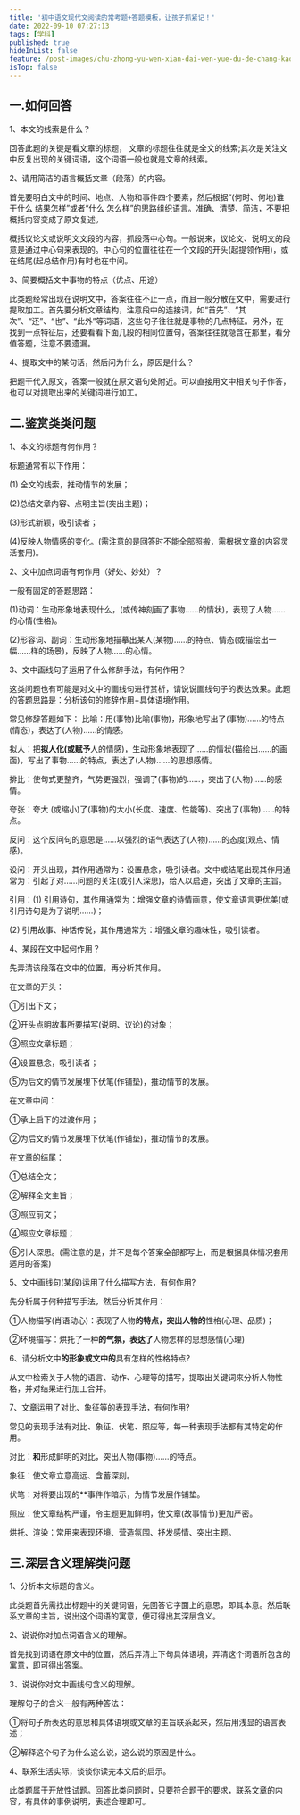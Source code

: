 ```yaml
---
title: '初中语文现代文阅读的常考题+答题模板，让孩子抓紧记！'
date: 2022-09-10 07:27:13
tags: [学科]
published: true
hideInList: false
feature: /post-images/chu-zhong-yu-wen-xian-dai-wen-yue-du-de-chang-kao-ti-da-ti-mo-ban-rang-hai-zi-zhua-jin-ji.jpg
isTop: false
---
```

## 一.如何回答
1、本文的线索是什么？

回答此题的关键是看文章的标题， 文章的标题往往就是全文的线索;其次是关注文中反复出现的关键词语，这个词语一般也就是文章的线索。

2、请用简洁的语言概括文章（段落）的内容。

首先要明白文中的时间、地点、人物和事件四个要素，然后根据“(何时、何地)谁 干什么 结果怎样”或者“什么 怎么样”的思路组织语言。准确、清楚、简洁，不要把概括内容变成了原文复述。

概括议论文或说明文文段的内容，抓段落中心句。一般说来，议论文、说明文的段意是通过中心句来表现的。中心句的位置往往在一个文段的开头(起提领作用)，或在结尾(起总结作用)有时也在中间。

3、简要概括文中事物的特点（优点、用途）

此类题经常出现在说明文中，答案往往不止一点，而且一般分散在文中，需要进行提取加工。首先要分析文章结构，注意段中的连接词，如“首先”、“其次”、“还”、“也”、“此外”等词语，这些句子往往就是事物的几点特征。另外，在找到一点特征后，还要看看下面几段的相同位置句，答案往往就隐含在那里，看分值答题，注意不要遗漏。

4、提取文中的某句话，然后问为什么，原因是什么？

把题干代入原文，答案一般就在原文语句处附近。可以直接用文中相关句子作答，也可以对提取出来的关键词进行加工。


## 二.鉴赏类类问题
1、本文的标题有何作用？

标题通常有以下作用：

(1) 全文的线索，推动情节的发展；

(2)总结文章内容、点明主旨(突出主题)；

(3)形式新颖，吸引读者；

(4)反映人物情感的变化。(需注意的是回答时不能全部照搬，需根据文章的内容灵活套用)。

2、文中加点词语有何作用（好处、妙处）？

一般有固定的答题思路：

(1)动词：生动形象地表现什么，(或传神刻画了事物……的情状)，表现了人物……的心情(性格)。

(2)形容词、副词：生动形象地描摹出某人(某物)……的特点、情态(或描绘出一幅……样的场景)，反映了人物……的心情。

3、文中画线句子运用了什么修辞手法，有何作用？

这类问题也有可能是对文中的画线句进行赏析，请说说画线句子的表达效果。此题的答题思路是：分析该句的修辞作用+具体语境作用。

常见修辞答题如下：
比喻：用(事物)比喻(事物)，形象地写出了(事物)……的特点(情态)，表达了(人物)……的情感。

拟人：把**拟人化(或赋予**人的情感)，生动形象地表现了……的情状(描绘出……的画面)，写出了事物……的特点，表达了(人物)……的思想感情。

排比：使句式更整齐，气势更强烈，强调了(事物)的……，突出了(人物)……的感情。

夸张：夸大 (或缩小)了(事物)的大小(长度、速度、性能等)、突出了(事物)……的特点。

反问：这个反问句的意思是……以强烈的语气表达了(人物)……的态度(观点、情感)。

设问：开头出现，其作用通常为：设置悬念，吸引读者。文中或结尾出现其作用通常为：引起了对……问题的关注(或引人深思)，给人以启迪，突出了文章的主旨。

引用：(1) 引用诗句，其作用通常为：增强文章的诗情画意，使文章语言更优美(或引用诗句是为了说明……)；

(2) 引用故事、神话传说，其作用通常为：增强文章的趣味性，吸引读者。

4、某段在文中起何作用？

先弄清该段落在文中的位置，再分析其作用。

在文章的开头：

①引出下文；

②开头点明故事所要描写(说明、议论)的对象；

③照应文章标题；

④设置悬念，吸引读者；

⑤为后文的情节发展埋下伏笔(作铺垫)，推动情节的发展。

在文章中间：

①承上启下的过渡作用；

②为后文的情节发展埋下伏笔(作铺垫)，推动情节的发展。

在文章的结尾：

①总结全文；

②解释全文主旨；

③照应前文；

④照应文章标题；

⑤引人深思。(需注意的是，并不是每个答案全部都写上，而是根据具体情况套用适用的答案)

5、文中画线句(某段)运用了什么描写方法，有何作用?

先分析属于何种描写手法，然后分析其作用：

①人物描写(肖语动心)：表现了人物**的特点，突出人物的**性格(心理、品质)；

②环境描写：烘托了一种**的气氛，表达了**人物怎样的思想感情(心理)

6、请分析文中**的形象或文中的**具有怎样的性格特点?

从文中检索关于人物的语言、动作、心理等的描写，提取出关键词来分析人物性格，并对结果进行加工合并。

7、文章运用了对比、象征等的表现手法，有何作用?

常见的表现手法有对比、象征、伏笔、照应等，每一种表现手法都有其特定的作用。

对比：**和**形成鲜明的对比，突出人物(事物)……的特点。

象征：使文章立意高远、含蓄深刻。

伏笔：对将要出现的**事件作暗示，为情节发展作铺垫。

照应：使文章结构严谨，令主题更加鲜明，使文章(故事情节)更加严密。

烘托、渲染：常用来表现环境、营造氛围、抒发感情、突出主题。


## 三.深层含义理解类问题

1、分析本文标题的含义。

此类题首先需找出标题中的关键词语，先回答它字面上的意思，即其本意。然后联系文章的主旨，说出这个词语的寓意，便可得出其深层含义。

2、说说你对加点词语含义的理解。

首先找到词语在原文中的位置，然后弄清上下句具体语境，弄清这个词语所包含的寓意，即可得出答案。

3、说说你对文中画线句含义的理解。

理解句子的含义一般有两种答法：

①将句子所表达的意思和具体语境或文章的主旨联系起来，然后用浅显的语言表述；

②解释这个句子为什么这么说，这么说的原因是什么。

4、联系生活实际，谈谈你读完本文后的启示。

此类题属于开放性试题。回答此类问题时，只要符合题干的要求，联系文章的内容，有具体的事例说明，表述合理即可。
